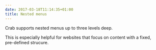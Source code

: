 ```yaml
---
date: 2017-03-18T11:14:35+01:00
title: Nested menus
---
```


Crab supports nested menus up to three levels deep.

This is especially helpful for websites that focus on content with
a fixed, pre-defined strucure.
